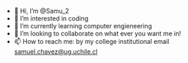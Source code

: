 - 👋 Hi, I’m @Samu_2
- 👀 I’m interested in coding
- 🌱 I’m currently learning computer engieneering
- 💞️ I’m looking to collaborate on what ever you want me in!
- 📫 How to reach me: by my college institutional email samuel.chavez@ug.uchile.cl
